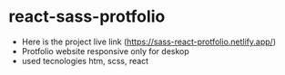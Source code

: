 
# react-sass-protfolio
- Here is the project live link (https://sass-react-protfolio.netlify.app/)
- Protfolio website responsive only for deskop
- used tecnologies htm, scss, react

